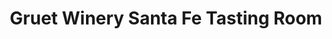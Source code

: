 ---
title: "Gruet Winery Santa Fe Tasting Room"
url: /santa-fe/gruet-winery-santa-fe-tasting-room/
shop: Wein
---